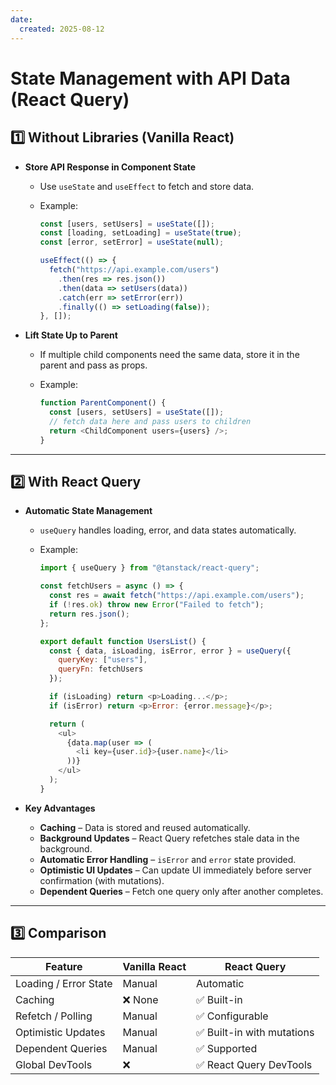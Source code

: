 ```yaml
---
date: 
  created: 2025-08-12
---
```


# State Management with API Data (**React Query**)

## 1️⃣ Without Libraries (Vanilla React)

- **Store API Response in Component State**
  - Use `useState` and `useEffect` to fetch and store data.
  - Example:

    ```javascript
    const [users, setUsers] = useState([]);
    const [loading, setLoading] = useState(true);
    const [error, setError] = useState(null);

    useEffect(() => {
      fetch("https://api.example.com/users")
        .then(res => res.json())
        .then(data => setUsers(data))
        .catch(err => setError(err))
        .finally(() => setLoading(false));
    }, []);
    ```

- **Lift State Up to Parent**
  - If multiple child components need the same data, store it in the parent and pass as props.
  - Example:

    ```javascript
    function ParentComponent() {
      const [users, setUsers] = useState([]);
      // fetch data here and pass users to children
      return <ChildComponent users={users} />;
    }
    ```

---

## 2️⃣ With React Query

- **Automatic State Management**
  - `useQuery` handles loading, error, and data states automatically.
  - Example:

    ```javascript
    import { useQuery } from "@tanstack/react-query";

    const fetchUsers = async () => {
      const res = await fetch("https://api.example.com/users");
      if (!res.ok) throw new Error("Failed to fetch");
      return res.json();
    };

    export default function UsersList() {
      const { data, isLoading, isError, error } = useQuery({
        queryKey: ["users"],
        queryFn: fetchUsers
      });

      if (isLoading) return <p>Loading...</p>;
      if (isError) return <p>Error: {error.message}</p>;

      return (
        <ul>
          {data.map(user => (
            <li key={user.id}>{user.name}</li>
          ))}
        </ul>
      );
    }
    ```

- **Key Advantages**
  - **Caching** – Data is stored and reused automatically.
  - **Background Updates** – React Query refetches stale data in the background.
  - **Automatic Error Handling** – `isError` and `error` state provided.
  - **Optimistic UI Updates** – Can update UI immediately before server confirmation (with mutations).
  - **Dependent Queries** – Fetch one query only after another completes.

---

## 3️⃣ Comparison

| Feature | Vanilla React | React Query |
|---------|---------------|------------|
| Loading / Error State | Manual | Automatic |
| Caching | ❌ None | ✅ Built-in |
| Refetch / Polling | Manual | ✅ Configurable |
| Optimistic Updates | Manual | ✅ Built-in with mutations |
| Dependent Queries | Manual | ✅ Supported |
| Global DevTools | ❌ | ✅ React Query DevTools |
